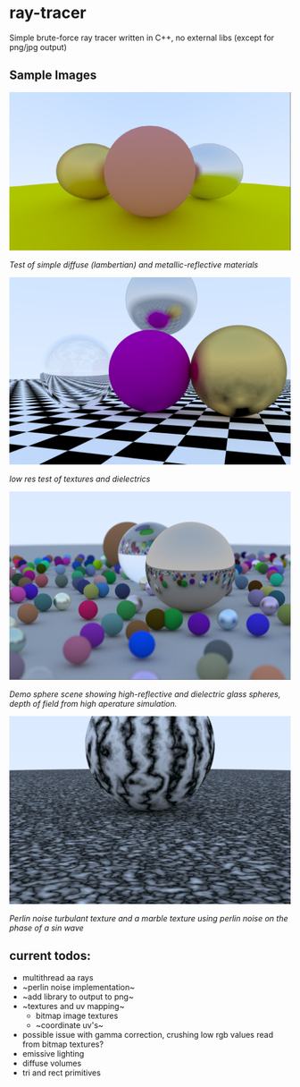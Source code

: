 # ray-tracer

Simple brute-force ray tracer written in C++, no external libs (except for png/jpg output)

## Sample Images
![materials](https://github.com/SagewLivingstone/ray-tracer/blob/main/demo_materials.png?raw=true)

_Test of simple diffuse (lambertian) and metallic-reflective materials_

![checker texture and mats](https://github.com/SagewLivingstone/ray-tracer/blob/main/materials_render.png)

_low res test of textures and dielectrics_

![demo sphere scene](https://github.com/SagewLivingstone/ray-tracer/blob/main/demo_scene_spheres.png?raw=true)

_Demo sphere scene showing high-reflective and dielectric glass spheres, depth of field from high aperature simulation._

![](https://github.com/SagewLivingstone/ray-tracer/blob/main/perlin_and_marble.png?raw=true)

_Perlin noise turbulant texture and a marble texture using perlin noise on the phase of a sin wave_

## current todos:
* multithread aa rays
* ~perlin noise implementation~
* ~add library to output to png~
* ~textures and uv mapping~
  * bitmap image textures
  * ~coordinate uv's~
* possible issue with gamma correction, crushing low rgb values read from bitmap textures?
* emissive lighting
* diffuse volumes
* tri and rect primitives
